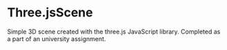 # Three.jsScene

Simple 3D scene created with the three.js JavaScript library. Completed as a part of an university assignment. 

